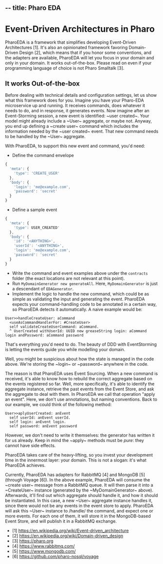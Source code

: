 --
title: Pharo EDA
--

# Event-Driven Architectures in Pharo

PharoEDA is a framework that simplifies developing Event-Driven Architectures [1].
It's also an opinionated framework favoring Domain-Driven Design [2], which means that if you honor some conventions, and the adapters are available, PharoEDA will let you focus in your domain and only in your domain. It works out-of-the-box. Please read on even if your programming language of choice is not Pharo Smalltalk [3].

## It works Out-of-the-box

Before dealing with technical details and configuration settings, let us show what this framework does for you.
Imagine you have your Pharo-EDA microservice up and running. It receives commands, does whatever it needs to do, and
in response, it generates events.
Now imagine after an Event-Storming session, a new event is identified: ~user created~. Your model might already include a ~User~ aggregate, or maybe not. Anyway, you end up defining a ~create user~ command which includes the information needed by the ~user created~ event. That new command needs to be handled by the ~User~ aggregate.

With PharoEDA, to support this new event and command, you'd need:
- Define the command envelope
```javascript
{
  'meta': {
    'type': 'CREATE_USER'
  },
  'body': {
    'login': 'me@example.com',
    'password': 'secret'
  }
}
```
- Define a sample event
```javascript
{
  'meta': {
    'type': USER_CREATED'
  },
  'body': {
    'id': '<ANYTHING>',
    'userId': '<ANYTHING>',
    'login': 'me@example.com',
    'password': 'secret'
  }
}
```
- Write the command and event examples above under the `contracts` folder (the exact locations are not relevant at this point).
- Run `MyDomainGenerator new generateAll`. Here, `MyDomainGenerator` is just a descendant of `EDAGenerator`.
- Implement the logic to handle the new command, which could be as simple as validating the input and generating the event. PharoEDA expects your command-handling code to be annotated in a certain way, so PharoEDA detects it automatically. A naive example would be:
```smalltalk
User>>handleCreateUser: aCommand
  <useAsCommandHandlerFor: #CreateUser>
  self validateCreateUserCommand: aCommand.
  ^ UserCreated withUserId: UUID new greaseString login: aCommand login andPassword: aCommand password
```

That's everything you'd need to do. The beauty of DDD with EventStorming is letting the events guide you while modelling your domain.

Well, you might be suspicious about how the state is managed in the code above. We're storing the ~login~ or ~password~ anywhere in the code.

The reason is that PharoEDA uses Event Sourcing. When a new command is received, it's able to know how to rebuild the correct aggregate based on the events registered so far. Well, more specifically, it's able to identify the aggregate instance, retrieve the past events from the Event Store, and ask the aggregate to deal with them.
In PharoEDA we call that operation "apply an event". Here, we don't use annotations, but naming conventions.
Back to our example, we could think of the following method:
```smalltalk
User>>aplyUserCreated: anEvent
  self userId: anEvent userId.
  self login: anEvent login.
  self password: anEvent password
```

However, we don't need to write it themselves: the generator has written it for us already. Keep in mind the ~apply~ methods must be *pure*: they cannot have side effects.

PharoEDA takes care of the heavy-lifting, so you invest your development time in the innermost layer: your domain. This is not a slogan: it's what PharoEDA achieves.

Currently, PharoEDA has adapters for RabbitMQ [4] and MongoDB [5] (through Voyage [6]). In the above example, PharoEDA will consume the ~create user~ message from a RabbitMQ queue. It will then parse it into a ~CreateUser~ instance (generated by the ~MyDomainGenerator~ above). Afterwards, it'll find out which aggregate should handle it, and how it should be instantiated. In this case, a new ~User~ aggregate instance handles it, since there would not be any events in the event store to apply. PharoEDA will ask this ~User~ instance to /handle/ the command, and expect one or more events. For each one of them, it will store it in the MongoDB-based Event Store, and will publish it in a RabbitMQ exchange.



- [1] <https://en.wikipedia.org/wiki/Event-driven_architecture>
- [2] <https://en.wikipedia.org/wiki/Domain-driven_design>
- [3] <https://pharo.org>
- [4] <https://www.rabbitmq.com/>
- [5] <https://www.mongodb.com/>
- [6] <https://github.com/pharo-nosql/voyage>
